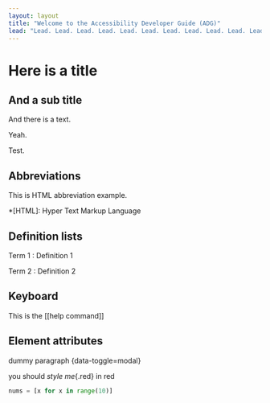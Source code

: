 ```yaml
---
layout: layout
title: "Welcome to the Accessibility Developer Guide (ADG)"
lead: "Lead. Lead. Lead. Lead. Lead. Lead. Lead. Lead. Lead. Lead. Lead."
---
```


# Here is a title

## And a sub title

And there is a text.

Yeah.

Test.

## Abbreviations

This is HTML abbreviation example.

*[HTML]: Hyper Text Markup Language

## Definition lists

Term 1
: Definition 1

Term 2
: Definition 2

## Keyboard

This is the [[help command]]

## Element attributes

dummy paragraph {data-toggle=modal}

you should *style me*{.red} in red

```python {data=asdf}
nums = [x for x in range(10)]
```
